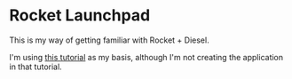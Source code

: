 # Rocket Launchpad

This is my way of getting familiar with Rocket + Diesel.

I'm using [this tutorial](https://dev.to/pxjohnny/late-night-confessions-building-a-website-using-rust-rocket-diesel-and-askama-part-1-127j) as my basis, although I'm not creating the application in that tutorial.
